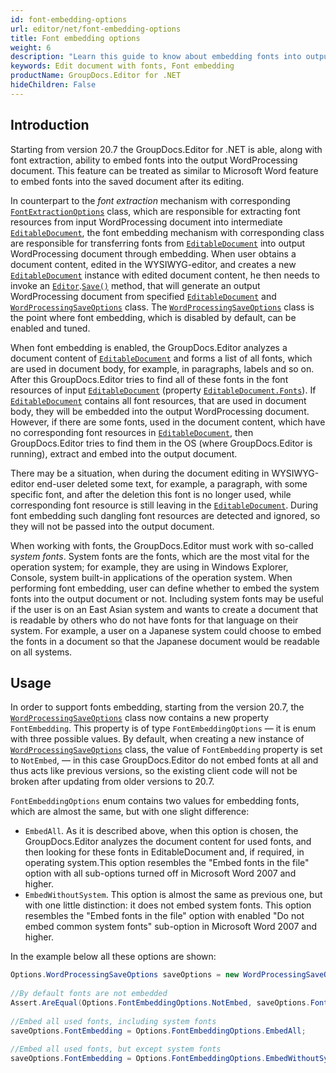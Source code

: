 ```yaml
---
id: font-embedding-options
url: editor/net/font-embedding-options
title: Font embedding options
weight: 6
description: "Learn this guide to know about embedding fonts into output Word document when editing with GroupDocs.Editor API."
keywords: Edit document with fonts, Font embedding
productName: GroupDocs.Editor for .NET
hideChildren: False
---
```

## Introduction

Starting from version 20.7 the GroupDocs.Editor for .NET is able, along with font extraction, ability to embed fonts into the output WordProcessing document. This feature can be treated as similar to Microsoft Word feature to embed fonts into the saved document after its editing.

In counterpart to the _font extraction_ mechanism with corresponding [`FontExtractionOptions`](https://apireference.groupdocs.com/net/editor/groupdocs.editor.options/fontextractionoptions) class, which are responsible for extracting font resources from input WordProcessing document into intermediate [`EditableDocument`](https://apireference.groupdocs.com/net/editor/groupdocs.editor/editabledocument), the font embedding mechanism with corresponding class are responsible for transferring fonts from [`EditableDocument`](https://apireference.groupdocs.com/net/editor/groupdocs.editor/editabledocument) into output WordProcessing document through embedding. When user obtains a document content, edited in the WYSIWYG-editor, and creates a new [`EditableDocument`](https://apireference.groupdocs.com/net/editor/groupdocs.editor/editabledocument) instance with edited document content, he then needs to invoke an [`Editor`](https://apireference.groupdocs.com/net/editor/groupdocs.editor/editor).[`Save()`](https://apireference.groupdocs.com/net/editor/groupdocs.editor/editor/methods/save) method, that will generate an output WordProcessing document from specified [`EditableDocument`](https://apireference.groupdocs.com/net/editor/groupdocs.editor/editabledocument) and [`WordProcessingSaveOptions`](https://apireference.groupdocs.com/net/editor/groupdocs.editor.options/wordprocessingsaveoptions) class. The [`WordProcessingSaveOptions`](https://apireference.groupdocs.com/net/editor/groupdocs.editor.options/wordprocessingsaveoptions) class is the point where font embedding, which is disabled by default, can be enabled and tuned.

When font embedding is enabled, the GroupDocs.Editor analyzes a document content of [`EditableDocument`](https://apireference.groupdocs.com/net/editor/groupdocs.editor/editabledocument) and forms a list of all fonts, which are used in document body, for example, in paragraphs, labels and so on. After this GroupDocs.Editor tries to find all of these fonts in the font resources of input [`EditableDocument`](https://apireference.groupdocs.com/net/editor/groupdocs.editor/editabledocument) (property [`EditableDocument.Fonts`](https://apireference.groupdocs.com/editor/net/groupdocs.editor/editabledocument/properties/fonts)). If [`EditableDocument`](https://apireference.groupdocs.com/net/editor/groupdocs.editor/editabledocument) contains all font resources, that are used in document body, they will be embedded into the output WordProcessing document. However, if there are some fonts, used in the document content, which have no corresponding font resources in [`EditableDocument`](https://apireference.groupdocs.com/net/editor/groupdocs.editor/editabledocument), then GroupDocs.Editor tries to find them in the OS (where GroupDocs.Editor is running), extract and embed into the output document.

There may be a situation, when during the document editing in WYSIWYG-editor end-user deleted some text, for example, a paragraph, with some specific font, and after the deletion this font is no longer used, while corresponding font resource is still leaving in the [`EditableDocument`](https://apireference.groupdocs.com/net/editor/groupdocs.editor/editabledocument). During font embedding such dangling font resources are detected and ignored, so they will not be passed into the output document.

When working with fonts, the GroupDocs.Editor must work with so-called _system fonts_. System fonts are the fonts, which are the most vital for the operation system; for example, they are using in Windows Explorer, Console, system built-in applications of the operation system. When performing font embedding, user can define whether to embed the system fonts into the output document or not. Including system fonts may be useful if the user is on an East Asian system and wants to create a document that is readable by others who do not have fonts for that language on their system. For example, a user on a Japanese system could choose to embed the fonts in a document so that the Japanese document would be readable on all systems.

## Usage

In order to support fonts embedding, starting from the version 20.7, the [`WordProcessingSaveOptions`](https://apireference.groupdocs.com/net/editor/groupdocs.editor.options/wordprocessingsaveoptions) class now contains a new property `FontEmbedding`. This property is of type `FontEmbeddingOptions` — it is enum with three possible values. By default, when creating a new instance of [`WordProcessingSaveOptions`](https://apireference.groupdocs.com/net/editor/groupdocs.editor.options/wordprocessingsaveoptions) class, the value of `FontEmbedding` property is set to `NotEmbed`, — in this case GroupDocs.Editor do not embed fonts at all and thus acts like previous versions, so the existing client code will not be broken after updating from older versions to 20.7.

`FontEmbeddingOptions` enum contains two values for embedding fonts, which are almost the same, but with one slight difference:
* `EmbedAll`. As it is described above, when this option is chosen, the GroupDocs.Editor analyzes the document content for used fonts, and then looking for these fonts in EditableDocument and, if required, in operating system.This option resembles the "Embed fonts in the file" option with all sub-options turned off in Microsoft Word 2007 and higher.
* `EmbedWithoutSystem`. This option is almost the same as previous one, but with one little distinction: it does not embed system fonts. This option resembles the "Embed fonts in the file" option with enabled "Do not embed common system fonts" sub-option in Microsoft Word 2007 and higher.

In the example below all these options are shown:

```csharp
Options.WordProcessingSaveOptions saveOptions = new WordProcessingSaveOptions(Formats.WordProcessingFormats.Docx);
             
//By default fonts are not embedded
Assert.AreEqual(Options.FontEmbeddingOptions.NotEmbed, saveOptions.FontEmbedding);
 
//Embed all used fonts, including system fonts
saveOptions.FontEmbedding = Options.FontEmbeddingOptions.EmbedAll;
 
//Embed all used fonts, but except system fonts
saveOptions.FontEmbedding = Options.FontEmbeddingOptions.EmbedWithoutSystem;
```
